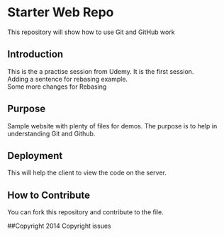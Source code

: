 # Starter Web Repo

This repository will show how to use Git and GitHub work 

## Introduction
This is the a practise session from Udemy. It is the first session. <br>
Adding a sentence for rebasing example. <br>
Some more changes for Rebasing

## Purpose

Sample website with plenty of files for demos. The purpose is to help in understanding Git and Github.

## Deployment
This will help the client to view the code on the server.

## How to Contribute
You can fork this repository and contribute to the file.

##Copyright
2014 Copyright issues